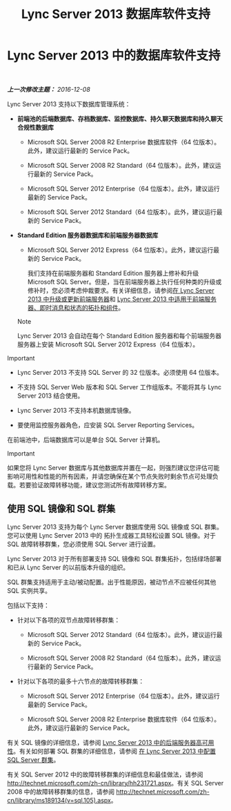 ﻿---
title: Lync Server 2013 数据库软件支持
TOCTitle: 数据库软件支持
ms:assetid: e05d0032-bbea-4e61-987d-d07b1c045fd5
ms:mtpsurl: https://technet.microsoft.com/zh-cn/library/Gg398990(v=OCS.15)
ms:contentKeyID: 49314497
ms.date: 12/10/2016
mtps_version: v=OCS.15
ms.translationtype: HT
---

# Lync Server 2013 中的数据库软件支持

 

_**上一次修改主题：** 2016-12-08_

Lync Server 2013 支持以下数据库管理系统：

  - **前端池的后端数据库、存档数据库、监控数据库、持久聊天数据库和持久聊天合规性数据库**
    
      - Microsoft SQL Server 2008 R2 Enterprise 数据库软件（64 位版本）。此外，建议运行最新的 Service Pack。
    
      - Microsoft SQL Server 2008 R2 Standard（64 位版本）。此外，建议运行最新的 Service Pack。
    
      - Microsoft SQL Server 2012 Enterprise（64 位版本）。此外，建议运行最新的 Service Pack。
    
      - Microsoft SQL Server 2012 Standard（64 位版本）。此外，建议运行最新的 Service Pack。

  - **Standard Edition 服务器数据库和前端服务器数据库**
    
      - Microsoft SQL Server 2012 Express（64 位版本）。此外，建议运行最新的 Service Pack。
        
        我们支持在前端服务器和 Standard Edition 服务器上修补和升级 Microsoft SQL Server。但是，当在前端服务器上执行任何种类的升级或修补时，您必须考虑仲裁要求。有关详细信息，请参阅[在 Lync Server 2013 中升级或更新前端服务器](lync-server-2013-upgrade-or-update-front-end-servers.md)和 [Lync Server 2013 中适用于前端服务器、即时消息和状态的拓扑和组件](lync-server-2013-topologies-and-components-for-front-end-servers-instant-messaging-and-presence.md)。
    
    > [!NOTE]  
    > Lync Server 2013 会自动在每个 Standard Edition 服务器和每个前端服务器服务器上安装 Microsoft SQL Server 2012 Express（64 位版本）。
    


> [!IMPORTANT]  
> <ul>
> <li><p>Lync Server 2013 不支持 SQL Server 的 32 位版本。必须使用 64 位版本。</p></li>
> <li><p>不支持 SQL Server Web 版本和 SQL Server 工作组版本。不能将其与 Lync Server 2013 结合使用。</p></li>
> <li><p>Lync Server 2013 不支持本机数据库镜像。</p></li>
> <li><p>要使用监控服务器角色，应安装 SQL Server Reporting Services。</p></li>
> </ul>

在前端池中，后端数据库可以是单台 SQL Server 计算机。

> [!IMPORTANT]
> 如果您将 Lync Server 数据库与其他数据库并置在一起，则强烈建议您评估可能影响可用性和性能的所有因素，并请您确保在某个节点失败时剩余节点可处理负载。若要验证故障转移功能，建议您测试所有故障转移方案。


## 使用 SQL 镜像和 SQL 群集

Lync Server 2013 支持为每个 Lync Server 数据库使用 SQL 镜像或 SQL 群集。您可以使用 Lync Server 2013 中的 拓扑生成器工具轻松设置 SQL 镜像。对于 SQL 故障转移群集，您必须使用 SQL Server 进行设置。

Lync Server 2013 对于所有部署支持 SQL 镜像和 SQL 群集拓扑，包括绿场部署和已从 Lync Server 的以前版本升级的组织。

SQL 群集支持适用于主动/被动配置。出于性能原因，被动节点不应被任何其他 SQL 实例共享。

包括以下支持：

  - 针对以下各项的双节点故障转移群集：
    
      - Microsoft SQL Server 2012 Standard（64 位版本）。此外，建议运行最新的 Service Pack。
    
      - Microsoft SQL Server 2008 R2 Standard（64 位版本）。此外，建议运行最新的 Service Pack。

  - 针对以下各项的最多十六节点的故障转移群集：
    
      - Microsoft SQL Server 2012 Enterprise（64 位版本）。此外，建议运行最新的 Service Pack。
    
      - Microsoft SQL Server 2008 R2 Enterprise 数据库软件（64 位版本）。此外，建议运行最新的 Service Pack。

有关 SQL 镜像的详细信息，请参阅 [Lync Server 2013 中的后端服务器高可用性](lync-server-2013-back-end-server-high-availability.md)。有关如何部署 SQL 群集的详细信息，请参阅 [在 Lync Server 2013 中配置 SQL Server 群集](lync-server-2013-configure-sql-server-clustering.md)。

有关 SQL Server 2012 中的故障转移群集的详细信息和最佳做法，请参阅 <http://technet.microsoft.com/zh-cn/library/hh231721.aspx>。有关 SQL Server 2008 中的故障转移群集的信息，请参阅 <http://technet.microsoft.com/zh-cn/library/ms189134(v=sql.105).aspx>。

